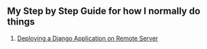 ## My Step by Step Guide for how I normally do things

1. [Deploying a Django Application on Remote Server](deploy_django.md)